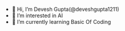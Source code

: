- 👋 Hi, I’m Devesh Gupta(@deveshgupta1211)
- 👀 I’m interested in AI
- 🌱 I’m currently learning Basic Of Coding

<!---
deveshgupta1211/deveshgupta1211 is a ✨ special ✨ repository because its `README.md` (this file) appears on your GitHub profile.
You can click the Preview link to take a look at your changes.
--->

